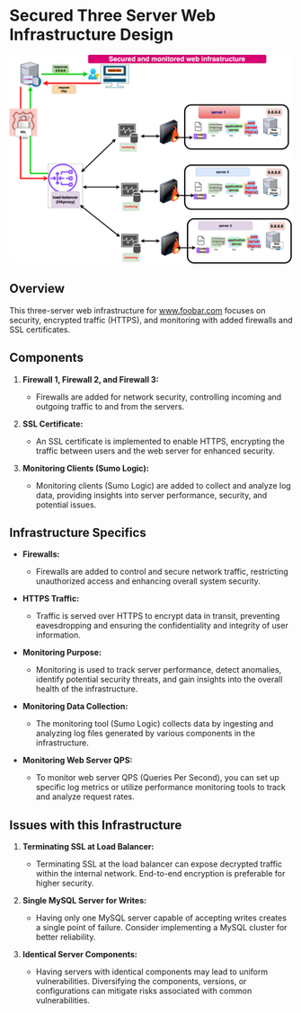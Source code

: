 # Secured Three Server Web Infrastructure Design

![Whiteboard Image](monitored.png)

## Overview

This three-server web infrastructure for www.foobar.com focuses on security, encrypted traffic (HTTPS), and monitoring with added firewalls and SSL certificates.

## Components

1. **Firewall 1, Firewall 2, and Firewall 3:**
   - Firewalls are added for network security, controlling incoming and outgoing traffic to and from the servers.

2. **SSL Certificate:**
   - An SSL certificate is implemented to enable HTTPS, encrypting the traffic between users and the web server for enhanced security.

3. **Monitoring Clients (Sumo Logic):**
   - Monitoring clients (Sumo Logic) are added to collect and analyze log data, providing insights into server performance, security, and potential issues.

## Infrastructure Specifics

- **Firewalls:**
  - Firewalls are added to control and secure network traffic, restricting unauthorized access and enhancing overall system security.

- **HTTPS Traffic:**
  - Traffic is served over HTTPS to encrypt data in transit, preventing eavesdropping and ensuring the confidentiality and integrity of user information.

- **Monitoring Purpose:**
  - Monitoring is used to track server performance, detect anomalies, identify potential security threats, and gain insights into the overall health of the infrastructure.

- **Monitoring Data Collection:**
  - The monitoring tool (Sumo Logic) collects data by ingesting and analyzing log files generated by various components in the infrastructure.

- **Monitoring Web Server QPS:**
  - To monitor web server QPS (Queries Per Second), you can set up specific log metrics or utilize performance monitoring tools to track and analyze request rates.

## Issues with this Infrastructure

1. **Terminating SSL at Load Balancer:**
   - Terminating SSL at the load balancer can expose decrypted traffic within the internal network. End-to-end encryption is preferable for higher security.

2. **Single MySQL Server for Writes:**
   - Having only one MySQL server capable of accepting writes creates a single point of failure. Consider implementing a MySQL cluster for better reliability.

3. **Identical Server Components:**
   - Having servers with identical components may lead to uniform vulnerabilities. Diversifying the components, versions, or configurations can mitigate risks associated with common vulnerabilities.
